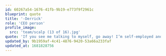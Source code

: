 ```yaml
---
id: 60267a54-1676-41fb-9b19-e773f9f2961c
blueprint: quote
title: '-Derrick'
role: 'CEO person'
profile_image:
  src: 'team/scalp (13 of 16).jpg'
quote: 'If you see me talking to myself, go away! I’m self-employed and we’re having a staff meeting!'
updated_by: 9b1959af-4c41-4876-9420-53a66a233faf
updated_at: 1681828756
---
```

